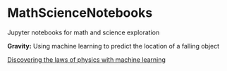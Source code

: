 # MathScienceNotebooks
Jupyter notebooks for math and science exploration

**Gravity:** Using machine learning to predict the location of a falling object

[Discovering the laws of physics with machine learning](https://towardsdatascience.com/discovering-the-laws-of-physics-with-machine-learning-f2c2b5548fe)

